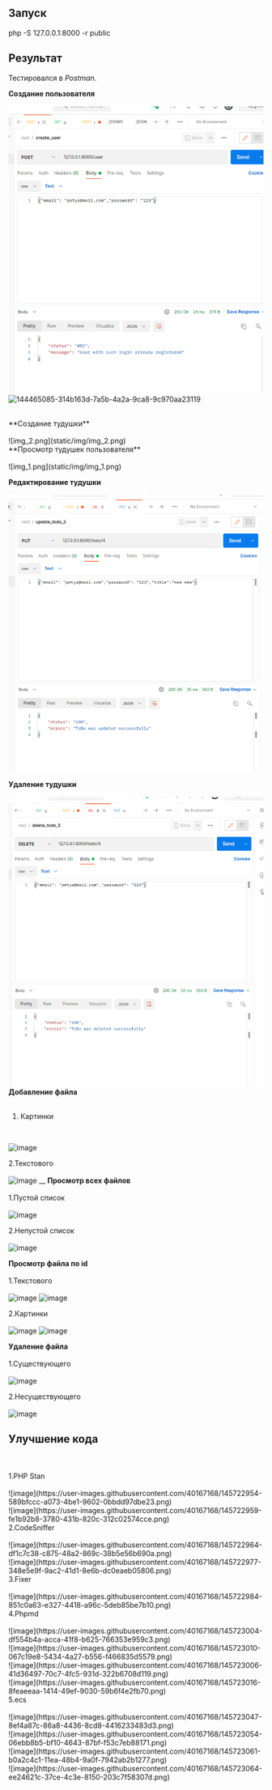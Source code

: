 ## Запуск
php -S 127.0.0.1:8000 -r public

## Результат
Тестировался в _Postman_.

**Создание пользователя** <br />
<br />
![img.png](static/img/img.png)![144465085-314b163d-7a5b-4a2a-9ca8-9c970aa23119](https://user-images.githubusercontent.com/40167168/145722881-08457b99-82b8-491d-930a-8531a9cc3537.png)

<br />
**Создание тудушки** <br />
<br />
![img_2.png](static/img/img_2.png)
 <br />
**Просмотр тудушек пользователя** <br />
<br />
![img_1.png](static/img/img_1.png)

**Редактирование тудушки** <br />
<br />
![img_3.png](static/img/img_3.png)

**Удаление тудушки**  <br />
<br />
![img_4.png](static/img/img_4.png)
<br />
**Добавление файла** <br />
<br />
1. Картинки <br />
<br />

![image](https://user-images.githubusercontent.com/40167168/144465085-314b163d-7a5b-4a2a-9ca8-9c970aa23119.png)

2.Текстового <br />
<br />
![image](https://user-images.githubusercontent.com/40167168/144465198-f456829d-e73c-4a71-9bce-d33becdc6015.png)
__
**Просмотр всех файлов** <br />
<br />
1.Пустой список <br />
<br />
![image](https://user-images.githubusercontent.com/40167168/144465340-dd828570-5f6f-409b-af84-c6c670125db3.png)

2.Непустой список <br />
<br />
![image](https://user-images.githubusercontent.com/40167168/144465383-3e92dbbc-93af-4330-a2b8-8fa13a05bfeb.png)

**Просмотр файла по id** <br />
<br />
1.Текстового <br />
<br />
![image](https://user-images.githubusercontent.com/40167168/144465498-f036c0b1-416a-463c-8714-000d70a5b4a0.png)
![image](https://user-images.githubusercontent.com/40167168/144465560-aee119c2-fa06-4431-8c8a-8d57037ec3c5.png)

2.Картинки <br />
<br />
![image](https://user-images.githubusercontent.com/40167168/144465595-fa598b24-b630-4974-bcac-b051188631f8.png)
![image](https://user-images.githubusercontent.com/40167168/144465617-a7eec3fc-2574-4998-941b-e6d91582653c.png)

**Удаление файла** <br />
<br />
1.Существующего <br />
<br />
![image](https://user-images.githubusercontent.com/40167168/144465698-1ec2ea21-ba94-4659-be84-af7839fcefc5.png)

2.Несуществующего <br />
<br />
![image](https://user-images.githubusercontent.com/40167168/144465728-14316326-8921-4a78-8c1e-f8bcbb3a7b79.png)
 <br />
## Улучшение кода
<br />
<br />
1.PHP Stan <br />
<br />
![image](https://user-images.githubusercontent.com/40167168/145722954-589bfccc-a073-4be1-9602-0bbdd97dbe23.png)

<br />
![image](https://user-images.githubusercontent.com/40167168/145722959-fe1b92b8-3780-431b-820c-312c02574cce.png)

<br />
2.CodeSniffer <br />
<br />
![image](https://user-images.githubusercontent.com/40167168/145722964-df1c7c38-c875-48a2-869c-38b5e56b690a.png)

<br />
![image](https://user-images.githubusercontent.com/40167168/145722977-348e5e9f-9ac2-41d1-8e6b-dc0eaeb05806.png)

<br />
3.Fixer <br />
<br />
![image](https://user-images.githubusercontent.com/40167168/145722984-851c0a63-e327-4418-a96c-5deb85be7b10.png)

<br />
4.Phpmd <br />
<br />
![image](https://user-images.githubusercontent.com/40167168/145723004-df554b4a-acca-41f8-b625-766353e959c3.png)

<br />
![image](https://user-images.githubusercontent.com/40167168/145723010-067c19e8-5434-4a27-b556-f466835d5579.png)

<br />
![image](https://user-images.githubusercontent.com/40167168/145723006-41d36497-70c7-4fc5-931d-322b6708d119.png)

<br />
![image](https://user-images.githubusercontent.com/40167168/145723016-8feaeeaa-1414-49ef-9030-59b6f4e2fb70.png)

<br />
5.ecs <br />
<br />
![image](https://user-images.githubusercontent.com/40167168/145723047-8ef4a87c-86a8-4436-8cd8-4416233483d3.png)

<br />
![image](https://user-images.githubusercontent.com/40167168/145723054-06ebb8b5-bf10-4643-87bf-f53c7eb88171.png)

<br />
![image](https://user-images.githubusercontent.com/40167168/145723061-b0a2c4c1-11ea-48b4-9a0f-7942ab2b1277.png)

<br />
![image](https://user-images.githubusercontent.com/40167168/145723064-ee24621c-37ce-4c3e-8150-203c7f58307d.png)
